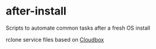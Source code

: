 # after-install
Scripts to automate common tasks after a fresh OS install

rclone service files based on [Cloudbox](https://github.com/Cloudbox/Cloudbox)
